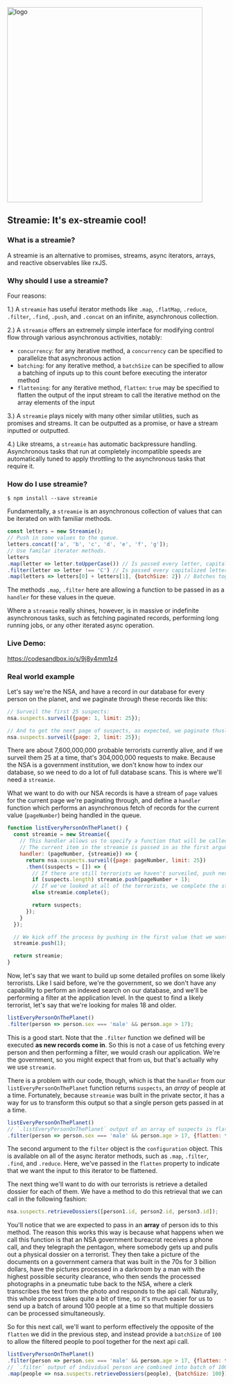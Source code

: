 <img width="450px"  src="https://i.imgur.com/Cp7IQHq.png" title="logo"/>

## Streamie: It's ex-streamie cool!

### What is a streamie?

A streamie is an alternative to promises, streams, async iterators, arrays, and reactive observables like rxJS.

### Why should I use a streamie?
Four reasons:

1.) A `streamie` has useful iterator methods like `.map`, `.flatMap`, `.reduce`, `.filter`, `.find`, `.push`, and `.concat` on an infinite, asynchronous collection.

2.) A `streamie` offers an extremely simple interface for modifying control flow through various asynchronous activities, notably:
  - `concurrency`: for any iterative method, a `concurrency` can be specified to parallelize that asynchronous action
  - `batching`: for any iterative method, a `batchSize` can be specified to allow a batching of inputs up to this count before executing the interator method
  - `flattening`: for any iterative method, `flatten`: `true` may be specified to flatten the output of the input stream to call the iterative method on the array elements of the input

3.) A `streamie` plays nicely with many other similar utilities, such as promises and streams. It can be outputted as a promise, or have a stream inputted or outputted.

4.) Like streams, a `streamie` has automatic backpressure handling. Asynchronous tasks that run at completely incompatible speeds are automatically tuned to apply throttling to the asynchronous tasks that require it.

### How do I use streamie?

`$ npm install --save streamie`

Fundamentally, a `streamie` is an asynchronous collection of values that can be iterated on with familiar methods.

```js
const letters = new Streamie();
// Push in some values to the queue.
letters.concat(['a', 'b', 'c', 'd', 'e', 'f', 'g']);
// Use familar iterator methods.
letters
.map(letter => letter.toUpperCase()) // Is passed every letter, capitalizes them
.filter(letter => letter !== 'C') // Is passed every capitalized letter, filters out "C"
.map(letters => letters[0] + letters[1], {batchSize: 2}) // Batches together letters in groups of 2, outputs them concatenated.
```

The methods `.map`, `.filter` here are allowing a function to be passed in as a `handler` for these values in the queue.


Where a `streamie` really shines, however, is in massive or indefinite asynchronous tasks, such as fetching paginated records, performing long running jobs, or any other iterated async operation.


### Live Demo:
https://codesandbox.io/s/9j8y4mm1z4


### Real world example

Let's say we're the NSA, and have a record in our database for every person on the planet, and we paginate through these records like this:
```js
// Surveil the first 25 suspects:
nsa.suspects.surveil({page: 1, limit: 25});

// And to get the next page of suspects, as expected, we paginate thusly:
nsa.suspects.surveil({page: 2, limit: 25});
```

There are about 7,600,000,000 probable terrorists currently alive, and if we surveil them 25 at a time, that's 304,000,000 requests to make. Because the NSA is a government institution, we don't know how to index our database, so we need to do a lot of full database scans. This is where we'll need a `streamie`.

 What we want to do with our NSA records is have a stream of `page` values for the current page we're paginating through, and define a `handler` function which performs an asynchronous fetch of records for the current value (`pageNumber`) being handled in the queue.

```js
function listEveryPersonOnThePlanet() {
  const streamie = new Streamie({
    // This handler allows us to specify a function that will be called for every item pushed into the streamie.
    // The current item in the streamie is passed in as the first argument, in this case it will be the current `pageNumber` number
    handler: (pageNumber, {streamie}) => {
      return nsa.suspects.surveil({page: pageNumber, limit: 25})
      .then((suspects = []) => {
        // If there are still terrorists we haven't surveiled, push next page number into queue.
        if (suspects.length) streamie.push(pageNumber + 1);
        // If we've looked at all of the terrorists, we complete the streamie.
        else streamie.complete();

        return suspects;
      });
    }
  });

  // We kick off the process by pushing in the first value that we want to return, `pageNumber` 1.
  streamie.push(1);

  return streamie;
}
```

Now, let's say that we want to build up some detailed profiles on some likely terrorists. Like I said before, we're the government, so we don't have any capability to perform an indexed search on our database, and we'll be performing a filter at the application level. In the quest to find a likely terrorist, let's say that we're looking for males 18 and older.

```js
listEveryPersonOnThePlanet()
.filter(person => person.sex === 'male' && person.age > 17);
```

This is a good start. Note that the `.filter` function we defined will be executed **as new records come in**. So this is not a case of us fetching every person and then performing a filter, we would crash our application. We're the government, so you might expect that from us, but that's actually why we use `streamie`.

There is a problem with our code, though, which is that the `handler` from our `listEveryPersonOnThePlanet` function returns `suspects`, an *array* of people at a time. Fortunately, because `streamie` was built in the private sector, it has a way for us to transform this output so that a single person gets passed in at a time.

```js
listEveryPersonOnThePlanet()
// `.listEveryPersonOnThePlanet` output of an array of suspects is flattened to a single person at a time by providing flatten: true
.filter(person => person.sex === 'male' && person.age > 17, {flatten: true});
```

The second argument to the `filter` object is the `configuration` object. This is available on all of the async iterator methods, such as `.map`, `.filter`, `.find`, and `.reduce`. Here, we've passed in the `flatten` property to indicate that we want the input to this iterator to be flattened.

The next thing we'll want to do with our terrorists is retrieve a detailed dossier for each of them. We have a method to do this retrieval that we can call in the following fashion:

```js
nsa.suspects.retrieveDossiers([person1.id, person2.id, person3.id]);
```

You'll notice that we are expected to pass in an **array** of person ids to this method. The reason this works this way is because what happens when we call this function is that an NSA government bureacrat receives a phone call, and they telegraph the pentagon, where somebody gets up and pulls out a physical dossier on a terrorist. They then take a picture of the documents on a government camera that was built in the 70s for 3 billion dollars, have the pictures processed in a darkroom by a man with the highest possible security clearance, who then sends the processed photographs in a pneumatic tube back to the NSA, where a clerk transcribes the text from the photo and responds to the api call. Naturally, this whole process takes quite a bit of time, so it's much easier for us to send up a batch of around 100 people at a time so that multiple dossiers can be processed simultaneously.

So for this next call, we'll want to perform effectively the opposite of the `flatten` we did in the previous step, and instead provide a `batchSize` of `100` to allow the filtered people to pool together for the next api call.

```js
listEveryPersonOnThePlanet()
.filter(person => person.sex === 'male' && person.age > 17, {flatten: true})
// `.filter` output of individual person are combined into batch of 100 people by providing batchSize: 100
.map(people => nsa.suspects.retrieveDossiers(people), {batchSize: 100});
```
